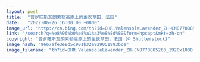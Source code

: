 ```yaml
---
layout: post
title:  "普罗旺斯瓦朗索勒高原上的薰衣草田，法国"
date:   "2022-06-26 16:00:00 +0800"
image_url: "http://cn.bing.com/th?id=OHR.ValensoleLavender_ZH-CN8778885260_1920x1080.jpg&rf=LaDigue_1920x1080.jpg&pid=hp"
link: "/search?q=%e8%96%b0%e8%a1%a3%e8%8d%89&form=hpcapt&mkt=zh-cn"
copyright: "普罗旺斯瓦朗索勒高原上的薰衣草田，法国 (© Shutterstock)"
image_hash: "9667afe3e8d5c901b32a929051993bce"
image_filename: "th?id=OHR.ValensoleLavender_ZH-CN8778885260_1920x1080.jpg&rf=LaDigue_1920x1080.jpg&pid=hp"
---
```


